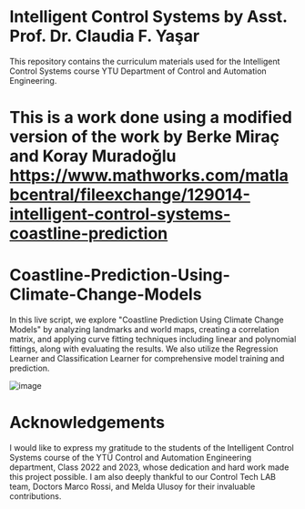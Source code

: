 # Intelligent Control Systems by Asst. Prof. Dr. Claudia F. Yaşar

This repository contains the curriculum materials used for the Intelligent Control Systems course YTU Department of Control and Automation Engineering.
# This is a work done using a modified version of the work by Berke Miraç and Koray Muradoğlu  https://www.mathworks.com/matlabcentral/fileexchange/129014-intelligent-control-systems-coastline-prediction

# Coastline-Prediction-Using-Climate-Change-Models
In this live script, we explore "Coastline Prediction Using Climate Change Models" by analyzing landmarks and world maps, creating a correlation matrix, and applying curve fitting techniques including linear and polynomial fittings, along with evaluating the results. We also utilize the Regression Learner and Classification Learner for comprehensive model training and prediction.

![image](https://github.com/ClaudiaYasar/Coastline-Prediction-Using-Climate-Change-Models/assets/132692602/efe2febb-15ca-42ce-8d15-83220391a81f)

# Acknowledgements
I would like to express my gratitude to the students of the Intelligent Control Systems course of the YTÜ Control and Automation Engineering department, Class 2022 and 2023, whose dedication and hard work made this project possible. I am also deeply thankful to our Control Tech LAB team, Doctors Marco Rossi, and Melda Ulusoy for their invaluable contributions.
